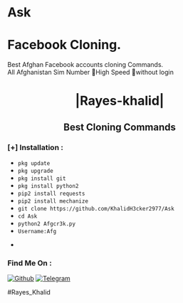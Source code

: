 # Ask
# Facebook Cloning.
Best Afghan Facebook accounts cloning Commands.  
 All Afghanistan Sim Number 
🔰High Speed
🔰without login
<h1 align="center"> |Rayes-khalid|</h1>

<h2 align="center"> Best Cloning Commands </h2>


</p>





### [+] Installation :

* ```pkg update```
* ```pkg upgrade```
* ```pkg install git ```
* ```pkg install python2```
* ```pip2 install requests ```
* ```pip2 install mechanize```
* ```git clone https://github.com/KhalidH3cker2977/Ask```
* ```cd Ask```
* ```python2 Afgcr3k.py ```
* ```Username:Afg ```
* ```Password :Crack


### Find Me On :
[![Github](https://img.shields.io/badge/Github-KhalidH3cker2977-green?style=for-the-badge&logo=github)](https://github.com/KhalidH3cker2977)
[![Telegram](https://img.shields.io/badge/telegram-blue?style=for-the-badge&logo=telegram)](https://t.me/Friend_Hack12)


#Rayes_Khalid
